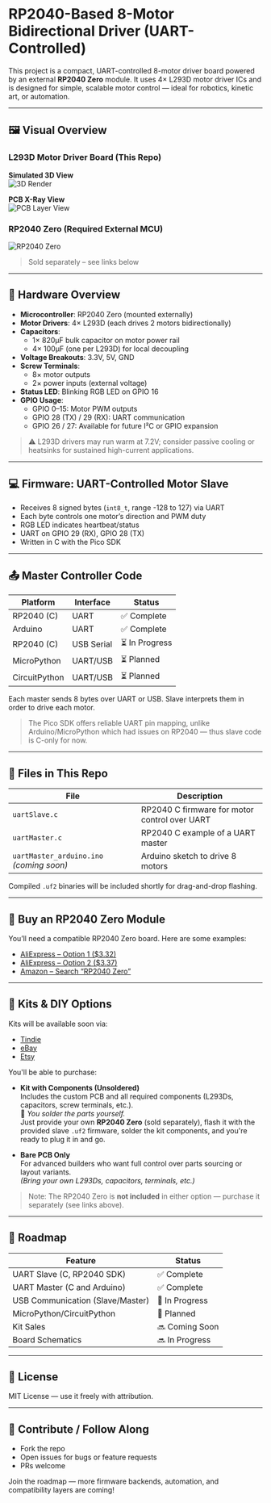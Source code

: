 # RP2040-Based 8-Motor Bidirectional Driver (UART-Controlled)

This project is a compact, UART-controlled 8-motor driver board powered by an external **RP2040 Zero** module. It uses 4× L293D motor driver ICs and is designed for simple, scalable motor control — ideal for robotics, kinetic art, or automation.

---

## 🖼️ Visual Overview

### L293D Motor Driver Board (This Repo)
**Simulated 3D View**  
![3D Render](https://github.com/cperos-xr/l293d/raw/main/L293dBoard.png)

**PCB X-Ray View**  
![PCB Layer View](https://github.com/cperos-xr/l293d/raw/main/L293dBoard2.png)

### RP2040 Zero (Required External MCU)  
![RP2040 Zero](https://github.com/cperos-xr/l293d/raw/main/2040_zero.jpg)  
> Sold separately – see links below

---

## 🔧 Hardware Overview

- **Microcontroller**: RP2040 Zero (mounted externally)
- **Motor Drivers**: 4× L293D (each drives 2 motors bidirectionally)
- **Capacitors**:
  - 1× 820μF bulk capacitor on motor power rail
  - 4× 100μF (one per L293D) for local decoupling
- **Voltage Breakouts**: 3.3V, 5V, GND
- **Screw Terminals**:
  - 8× motor outputs
  - 2× power inputs (external voltage)
- **Status LED**: Blinking RGB LED on GPIO 16
- **GPIO Usage**:
  - GPIO 0–15: Motor PWM outputs
  - GPIO 28 (TX) / 29 (RX): UART communication
  - GPIO 26 / 27: Available for future I²C or GPIO expansion

> ⚠️ L293D drivers may run warm at 7.2V; consider passive cooling or heatsinks for sustained high-current applications.

---

## 💻 Firmware: UART-Controlled Motor Slave

- Receives 8 signed bytes (`int8_t`, range -128 to 127) via UART
- Each byte controls one motor’s direction and PWM duty
- RGB LED indicates heartbeat/status
- UART on GPIO 29 (RX), GPIO 28 (TX)
- Written in C with the Pico SDK

---

## 📤 Master Controller Code

| Platform      | Interface  | Status     |
|---------------|------------|------------|
| RP2040 (C)    | UART       | ✅ Complete |
| Arduino       | UART       | ✅ Complete |
| RP2040 (C)    | USB Serial | ⏳ In Progress |
| MicroPython   | UART/USB   | ⏳ Planned |
| CircuitPython | UART/USB   | ⏳ Planned |

Each master sends 8 bytes over UART or USB. Slave interprets them in order to drive each motor.

> The Pico SDK offers reliable UART pin mapping, unlike Arduino/MicroPython which had issues on RP2040 — thus slave code is C-only for now.

---

## 🧰 Files in This Repo

| File | Description |
|------|-------------|
| `uartSlave.c` | RP2040 C firmware for motor control over UART |
| `uartMaster.c` | RP2040 C example of a UART master |
| `uartMaster_arduino.ino` *(coming soon)* | Arduino sketch to drive 8 motors |

Compiled `.uf2` binaries will be included shortly for drag-and-drop flashing.

---

## 🛒 Buy an RP2040 Zero Module

You’ll need a compatible RP2040 Zero board. Here are some examples:

- [AliExpress – Option 1 ($3.32)](https://www.aliexpress.us/item/3256806899545831.html)
- [AliExpress – Option 2 ($3.37)](https://www.aliexpress.us/item/3256805942102792.html)
- [Amazon – Search “RP2040 Zero”](https://www.amazon.com/s?k=rp2040+zero)

---

## 🔩 Kits & DIY Options

Kits will be available soon via:

- [Tindie](https://www.tindie.com)
- [eBay](https://www.ebay.com)
- [Etsy](https://www.etsy.com)

You'll be able to purchase:

- **Kit with Components (Unsoldered)**  
  Includes the custom PCB and all required components (L293Ds, capacitors, screw terminals, etc.).  
  🔧 *You solder the parts yourself.*  
  Just provide your own **RP2040 Zero** (sold separately), flash it with the provided slave `.uf2` firmware, solder the kit components, and you're ready to plug it in and go.

- **Bare PCB Only**  
  For advanced builders who want full control over parts sourcing or layout variants.  
  *(Bring your own L293Ds, capacitors, terminals, etc.)*

> Note: The RP2040 Zero is **not included** in either option — purchase it separately (see links above).

---

## 🚀 Roadmap

| Feature                          | Status         |
|----------------------------------|----------------|
| UART Slave (C, RP2040 SDK)       | ✅ Complete     |
| UART Master (C and Arduino)      | ✅ Complete     |
| USB Communication (Slave/Master) | 🔄 In Progress  |
| MicroPython/CircuitPython        | 🔄 Planned      |
| Kit Sales                        | 🔜 Coming Soon  |
| Board Schematics                 | 🔜 In Progress  |

---

## 📎 License

MIT License — use it freely with attribution.

---

## 🙌 Contribute / Follow Along

- Fork the repo
- Open issues for bugs or feature requests
- PRs welcome

Join the roadmap — more firmware backends, automation, and compatibility layers are coming!
